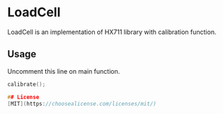 # LoadCell
LoadCell is an implementation of HX711 library with calibration function.

## Usage
Uncomment this line on main function.
```c++
calibrate();

## License
[MIT](https://choosealicense.com/licenses/mit/)